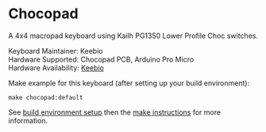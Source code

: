 Chocopad
========

A 4x4 macropad keyboard using Kailh PG1350 Lower Profile Choc switches.

Keyboard Maintainer: Keebio  
Hardware Supported: Chocopad PCB, Arduino Pro Micro  
Hardware Availability: [Keebio](https://keeb.io)

Make example for this keyboard (after setting up your build environment):

    make chocopad:default

See [build environment setup](https://docs.qmk.fm/build_environment_setup.html) then the [make instructions](https://docs.qmk.fm/make_instructions.html) for more information.
